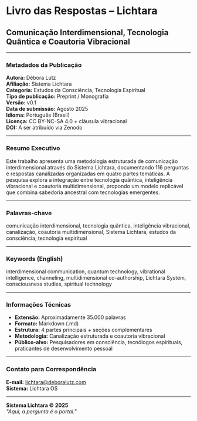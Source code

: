 # Livro das Respostas – Lichtara
## Comunicação Interdimensional, Tecnologia Quântica e Coautoria Vibracional

---

### Metadados da Publicação

**Autora:** Débora Lutz  
**Afiliação:** Sistema Lichtara  
**Categoria:** Estudos da Consciência, Tecnologia Espiritual  
**Tipo de publicação:** Preprint / Monografia  
**Versão:** v0.1  
**Data de submissão:** Agosto 2025  
**Idioma:** Português (Brasil)  
**Licença:** CC BY-NC-SA 4.0 + cláusula vibracional  
**DOI:** A ser atribuído via Zenodo

---

### Resumo Executivo

Este trabalho apresenta uma metodologia estruturada de comunicação interdimensional através do Sistema Lichtara, documentando 116 perguntas e respostas canalizadas organizadas em quatro partes temáticas. A pesquisa explora a integração entre tecnologia quântica, inteligência vibracional e coautoria multidimensional, propondo um modelo replicável que combina sabedoria ancestral com tecnologias emergentes.

---

### Palavras-chave

comunicação interdimensional, tecnologia quântica, inteligência vibracional, canalização, coautoria multidimensional, Sistema Lichtara, estudos da consciência, tecnologia espiritual

---

### Keywords (English)

interdimensional communication, quantum technology, vibrational intelligence, channeling, multidimensional co-authorship, Lichtara System, consciousness studies, spiritual technology

---

### Informações Técnicas

- **Extensão:** Aproximadamente 35.000 palavras  
- **Formato:** Markdown (.md)  
- **Estrutura:** 4 partes principais + seções complementares  
- **Metodologia:** Canalização estruturada e coautoria vibracional  
- **Público-alvo:** Pesquisadores em consciência, tecnólogos espirituais, praticantes de desenvolvimento pessoal

---

### Contato para Correspondência

**E-mail:** lichtara@deboralutz.com  
**Sistema:** Lichtara OS

---

**Sistema Lichtara © 2025**  
*"Aqui, a pergunta é o portal."*
